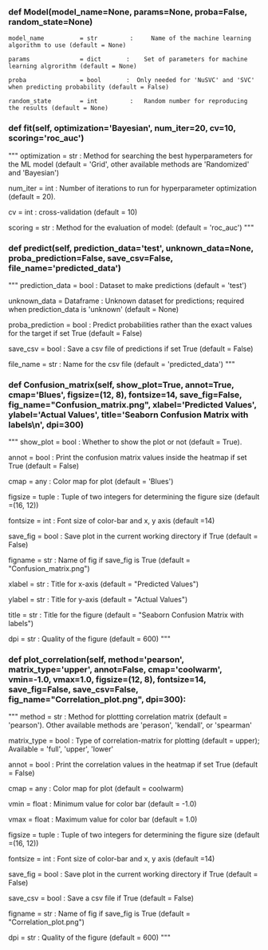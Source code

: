 
### def Model(model_name=None, params=None, proba=False, random_state=None)

````
model_name          = str		  : 	Name of the machine learning algorithm to use (default = None)

params              = dict		 :	  Set of parameters for machine learning algrorithm (default = None)

proba               = bool		 : 	Only needed for 'NuSVC' and 'SVC' when predicting probability (default = False)

random_state        = int		  :	  Random number for reproducing the results (default = None)
````

### def fit(self, optimization='Bayesian', num_iter=20, cv=10, scoring='roc_auc')

"""
optimization 		= str		:	Method for searching the best hyperparameters for the ML model (default = 'Grid', other available methods are                                 'Randomized' and 'Bayesian')

num_iter    		= int		:	Number of iterations to run for hyperparameter optimization (default = 20).

cv 			 		    = int		:	cross-validation (default = 10)

scoring 	 		  = str  	:	Method for the evaluation of model: (default = 'roc_auc')
"""

### def predict(self, prediction_data='test', unknown_data=None, proba_prediction=False, save_csv=False, file_name='predicted_data')

"""
prediction_data		= bool		  :	Dataset to make predictions (default = 'test')

unknown_data		  = Dataframe	:	Unknown dataset for predictions; required when prediction_data is 
                                    'unknown' (default = None)
                                    
proba_prediction	= bool		  :	Predict probabilities rather than the exact values for the target if set 
                                    True (default = False)
                                    
save_csv	 		    = bool		  :	Save a csv file of predictions if set True (default = False)

file_name	 		    = str		    :	Name for the csv file (default = 'predicted_data')
"""

### def Confusion_matrix(self, show_plot=True, annot=True, cmap='Blues', figsize=(12, 8), fontsize=14, save_fig=False, fig_name="Confusion_matrix.png", xlabel='Predicted Values', ylabel='Actual Values', title='Seaborn Confusion Matrix with labels\n', dpi=300)

"""
show_plot   = bool  :   Whether to show the plot or not (default = True).

annot		    = bool 	:	  Print the confusion matrix values inside the heatmap if set True  (default = False)

cmap 		    = any  	: 	Color map for plot  (default = 'Blues')

figsize 	  = tuple : 	Tuple of two integers for determining the figure size    (default =(16, 12))

fontsize 	  = int  	:	  Font size of color-bar and x, y axis   (default =14)

save_fig 	  = bool 	: 	Save plot in the current working directory if True  (default = False)

figname 	  = str   :	  Name of fig if save_fig is True  (default = "Confusion_matrix.png")

xlabel 	    = str   :	  Title for x-axis  (default = "Predicted Values")

ylabel	    = str   :	  Title for y-axis  (default = "Actual Values")

title 	    = str   :	  Title for the figure  (default = "Seaborn Confusion Matrix with labels")

dpi 	      = str   :	  Quality of the figure  (default = 600)
"""

### def plot_correlation(self, method='pearson', matrix_type='upper', annot=False, cmap='coolwarm', vmin=-1.0, vmax=1.0, figsize=(12, 8), fontsize=14, save_fig=False, save_csv=False, fig_name="Correlation_plot.png", dpi=300):

"""
method 		  = str  	: 	Method for plottting correlation matrix (default = 'pearson'). Other available methods are 'perason', 'kendall', or                               'spearman'  

matrix_type	= bool 	:	  Type of correlation-matrix for plotting  (default = upper); Available = 'full', 'upper', 'lower'

annot		    = bool 	:	  Print the correlation values in the heatmap if set True  (default = False)

cmap 		    = any  	: 	Color map for plot  (default = coolwarm)

vmin		    = float	:	  Minimum value for color bar (default = -1.0)

vmax		    = float	:	  Maximum value for color bar (default =  1.0)

figsize 	  = tuple : 	Tuple of two integers for determining the figure size    (default =(16, 12))

fontsize 	  = int  	:	  Font size of color-bar and x, y axis   (default =14)

save_fig 	  = bool 	: 	Save plot in the current working directory if True  (default = False)

save_csv 	  = bool 	: 	Save a csv file if True  (default = False)

figname 	  = str   :	  Name of fig if save_fig is True  (default = "Correlation_plot.png")

dpi 	      = str   :	  Quality of the figure  (default = 600)
"""



